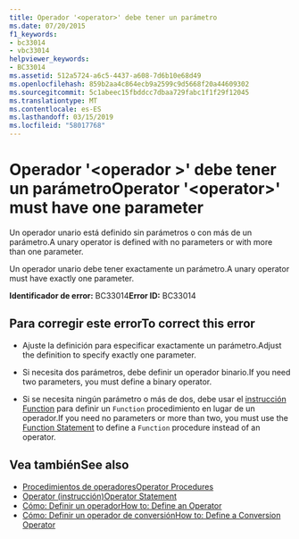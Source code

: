 ```yaml
---
title: Operador '<operator>' debe tener un parámetro
ms.date: 07/20/2015
f1_keywords:
- bc33014
- vbc33014
helpviewer_keywords:
- BC33014
ms.assetid: 512a5724-a6c5-4437-a608-7d6b10e68d49
ms.openlocfilehash: 859b2aa4c864ecb9a2599c9d5668f20a44609302
ms.sourcegitcommit: 5c1abeec15fbddcc7dbaa729fabc1f1f29f12045
ms.translationtype: MT
ms.contentlocale: es-ES
ms.lasthandoff: 03/15/2019
ms.locfileid: "58017768"
---
```

# <a name="operator-operator-must-have-one-parameter"></a><span data-ttu-id="9e19a-102">Operador '\<operador >' debe tener un parámetro</span><span class="sxs-lookup"><span data-stu-id="9e19a-102">Operator '\<operator>' must have one parameter</span></span>
<span data-ttu-id="9e19a-103">Un operador unario está definido sin parámetros o con más de un parámetro.</span><span class="sxs-lookup"><span data-stu-id="9e19a-103">A unary operator is defined with no parameters or with more than one parameter.</span></span>  
  
 <span data-ttu-id="9e19a-104">Un operador unario debe tener exactamente un parámetro.</span><span class="sxs-lookup"><span data-stu-id="9e19a-104">A unary operator must have exactly one parameter.</span></span>  
  
 <span data-ttu-id="9e19a-105">**Identificador de error:** BC33014</span><span class="sxs-lookup"><span data-stu-id="9e19a-105">**Error ID:** BC33014</span></span>  
  
## <a name="to-correct-this-error"></a><span data-ttu-id="9e19a-106">Para corregir este error</span><span class="sxs-lookup"><span data-stu-id="9e19a-106">To correct this error</span></span>  
  
-   <span data-ttu-id="9e19a-107">Ajuste la definición para especificar exactamente un parámetro.</span><span class="sxs-lookup"><span data-stu-id="9e19a-107">Adjust the definition to specify exactly one parameter.</span></span>  
  
-   <span data-ttu-id="9e19a-108">Si necesita dos parámetros, debe definir un operador binario.</span><span class="sxs-lookup"><span data-stu-id="9e19a-108">If you need two parameters, you must define a binary operator.</span></span>  
  
-   <span data-ttu-id="9e19a-109">Si se necesita ningún parámetro o más de dos, debe usar el [instrucción Function](../../visual-basic/language-reference/statements/function-statement.md) para definir un `Function` procedimiento en lugar de un operador.</span><span class="sxs-lookup"><span data-stu-id="9e19a-109">If you need no parameters or more than two, you must use the [Function Statement](../../visual-basic/language-reference/statements/function-statement.md) to define a `Function` procedure instead of an operator.</span></span>  
  
## <a name="see-also"></a><span data-ttu-id="9e19a-110">Vea también</span><span class="sxs-lookup"><span data-stu-id="9e19a-110">See also</span></span>

- [<span data-ttu-id="9e19a-111">Procedimientos de operadores</span><span class="sxs-lookup"><span data-stu-id="9e19a-111">Operator Procedures</span></span>](../../visual-basic/programming-guide/language-features/procedures/operator-procedures.md)
- [<span data-ttu-id="9e19a-112">Operator (instrucción)</span><span class="sxs-lookup"><span data-stu-id="9e19a-112">Operator Statement</span></span>](../../visual-basic/language-reference/statements/operator-statement.md)
- [<span data-ttu-id="9e19a-113">Cómo: Definir un operador</span><span class="sxs-lookup"><span data-stu-id="9e19a-113">How to: Define an Operator</span></span>](../../visual-basic/programming-guide/language-features/procedures/how-to-define-an-operator.md)
- [<span data-ttu-id="9e19a-114">Cómo: Definir un operador de conversión</span><span class="sxs-lookup"><span data-stu-id="9e19a-114">How to: Define a Conversion Operator</span></span>](../../visual-basic/programming-guide/language-features/procedures/how-to-define-a-conversion-operator.md)
